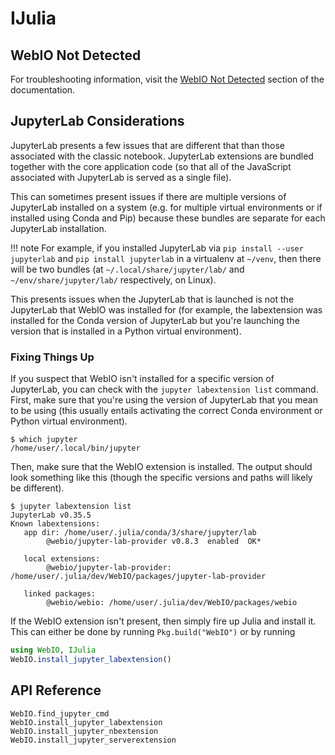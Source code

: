 # IJulia

## WebIO Not Detected
For troubleshooting information, visit the [WebIO Not Detected](@ref) section
of the documentation.

## JupyterLab Considerations
JupyterLab presents a few issues that are different that than those associated
with the classic notebook.
JupyterLab extensions are bundled together with the core application code (so
that all of the JavaScript associated with JupyterLab is served as a single
file).

This can sometimes present issues if there are multiple versions of JupyterLab
installed on a system (e.g. for multiple virtual environments or if installed
using Conda and Pip) because these bundles are separate for each JupyterLab
installation.

!!! note
    For example, if you installed JupyterLab via
    `pip install --user jupyterlab` and `pip install jupyterlab` in a virtualenv
    at `~/venv`, then there will be two bundles (at
    `~/.local/share/jupyter/lab/` and `~/env/share/jupyter/lab/` respectively,
    on Linux).

This presents issues when the JupyterLab that is launched is not the
JupyterLab that WebIO was installed for (for example, the labextension was
installed for the Conda version of JupyterLab but you're launching the version
that is installed in a Python virtual environment).

### Fixing Things Up
If you suspect that WebIO isn't installed for a specific version of JupyterLab,
you can check with the `jupyter labextension list` command.
First, make sure that you're using the version of JupyterLab that you mean to
be using (this usually entails activating the correct Conda environment or
Python virtual environment).
```
$ which jupyter
/home/user/.local/bin/jupyter
```
Then, make sure that the WebIO extension is installed.
The output should look something like this (though the specific versions and
paths will likely be different).
```
$ jupyter labextension list
JupyterLab v0.35.5
Known labextensions:
   app dir: /home/user/.julia/conda/3/share/jupyter/lab
        @webio/jupyter-lab-provider v0.8.3  enabled  OK*

   local extensions:
        @webio/jupyter-lab-provider: /home/user/.julia/dev/WebIO/packages/jupyter-lab-provider

   linked packages:
        @webio/webio: /home/user/.julia/dev/WebIO/packages/webio
```

If the WebIO extension isn't present, then simply fire up Julia and install it.
This can either be done by running `Pkg.build("WebIO")` or by running
```julia
using WebIO, IJulia
WebIO.install_jupyter_labextension()
```

## API Reference
```@docs
WebIO.find_jupyter_cmd
WebIO.install_jupyter_labextension
WebIO.install_jupyter_nbextension
WebIO.install_jupyter_serverextension
```

